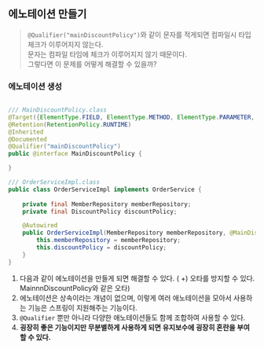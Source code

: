 ## 에노테이션 만들기
> `@Qualifier("mainDiscountPolicy")`와 같이 문자를 적게되면 컴파일시 타입 체크가 이루어지지 않는다.  <br/>
> 문자는 컴파일 타임에 체크가 이루어지지 않기 때문이다. <br/>
> 그렇다면 이 문제를 어떻게 해결할 수 있을까? 

### 에노테이션 생성 
```java

/// MainDiscountPolicy.class
@Target({ElementType.FIELD, ElementType.METHOD, ElementType.PARAMETER, ElementType.TYPE, ElementType.ANNOTATION_TYPE})
@Retention(RetentionPolicy.RUNTIME)
@Inherited
@Documented
@Qualifier("mainDiscountPolicy")
public @interface MainDiscountPolicy {

}

/// OrderServiceImpl.class 
public class OrderServiceImpl implements OrderService {
    
    private final MemberRepository memberRepository;
    private final DiscountPolicy discountPolicy;

    @Autowired
    public OrderServiceImpl(MemberRepository memberRepository, @MainDiscountPolicy DiscountPolicy discountPolicy) {
        this.memberRepository = memberRepository;
        this.discountPolicy = discountPolicy;
    }
}
```
1. 다음과 같이 에노테이션을 만들게 되면 해결할 수 있다. ( +) 오타를 방지할 수 있다. MainnnDiscountPolicy와 같은 오타)
2. 에노테이션은 상속이라는 개념이 없으며, 이렇게 여러 애노테이션을 모아서 사용하는 기능은 스프링이 지원해주는 기능이다. 
3. `@Qualifier` 뿐만 아니라 다양한 애노테이션들도 함께 조합하여 사용할 수 있다. 
4. **굉장히 좋은 기능이지만 무분별하게 사용하게 되면 유지보수에 굉장히 혼란을 부여할 수 있다.**
